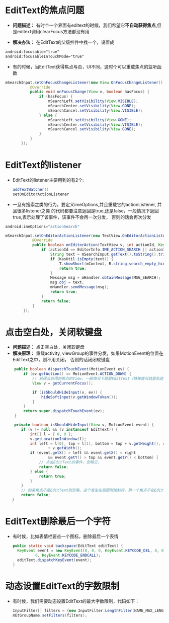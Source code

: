 # EditText的焦点问题

- **问题描述：** 有时个一个界面有editext的时候，我们希望它**不自动获得焦点**,但是editext调用clearFocus方法都没有用

- **解决办法：** 在EditText的父级控件中找一个，设置成

```xml
android:focusable="true"  
android:focusableInTouchMode="true"
```

- 有的时候，当EditText获得焦点与否，UI不同，这时个可以重载焦点的监听函数

```java
mSearchInput.setOnFocusChangeListener(new View.OnFocusChangeListener() {
           @Override
           public void onFocusChange(View v, boolean hasFocus) {
               if (hasFocus) {
                   mSearchLeft.setVisibility(View.VISIBLE);
                   mSearchCenter.setVisibility(View.GONE);
                   mSearchCancel.setVisibility(View.VISIBLE);
               } else {
                   mSearchLeft.setVisibility(View.GONE);
                   mSearchCenter.setVisibility(View.VISIBLE);
                   mSearchCancel.setVisibility(View.GONE);
               }
           }
       });
```

# EditText的listener

- EditText的listener主要用到的有2个:

  ```java
  addTextWatcher()
  setOnEditorActionListener
  ```

- 一旦有搜索之类的行为，要定义imeOptions,并且重载它的actionListener, 并且很多listener之类 的代码都要注意返回是true,还是false，一般情况下返回true,表示处理了该事件，该事件不会再一次分发， 否则的话会再次分发

```java
android:imeOptions="actionSearch"

mSearchInput.setOnEditorActionListener(new TextView.OnEditorActionListener() {
            @Override
            public boolean onEditorAction(TextView v, int actionId, KeyEvent event) {
                if (actionId == EditorInfo.IME_ACTION_SEARCH || actionId == EditorInfo.IME_ACTION_UNSPECIFIED) {
                    String text = mSearchInput.getText().toString().trim();
                    if (KasUtil.isEmpty(text)) {
                        T.showShort(mContext, R.string.search_empty_hint);
                        return true;
                    }
                    Message msg = mHandler.obtainMessage(MSG_SEARCH);
                    msg.obj = text;
                    mHandler.sendMessage(msg);
                    return true;
                }
                return false;
            }
        });
```

# 点击空白处，关闭软键盘

- **问题描述：** 点击空白处，关闭软键盘
- **解决原理：** 重载activity, viewGroup的事件分发，如果MotionEvent的位置在EditText之中，则不用关闭， 否则的话闭闭软键盘

```java
    public boolean dispatchTouchEvent(MotionEvent ev) {  
        if (ev.getAction() == MotionEvent.ACTION_DOWN) {  
            // 获得当前得到焦点的View，一般情况下就是EditText（特殊情况就是轨迹求或者实体案件会移动焦点）  
            View v = getCurrentFocus();  

            if (isShouldHideInput(v, ev)) {  
                hideSoftInput(v.getWindowToken());  
            }  
        }  
        return super.dispatchTouchEvent(ev);  
    }  

    private boolean isShouldHideInput(View v, MotionEvent event) {  
       if (v != null && (v instanceof EditText)) {  
           int[] l = { 0, 0 };  
           v.getLocationInWindow(l);  
           int left = l[0], top = l[1], bottom = top + v.getHeight(), right = left  
                   + v.getWidth();  
           if (event.getX() > left && event.getX() < right  
                   && event.getY() > top && event.getY() < bottom) {  
               // 点击EditText的事件，忽略它。  
               return false;  
           } else {  
               return true;  
           }  
       }  
       // 如果焦点不是EditText则忽略，这个发生在视图刚绘制完，第一个焦点不在EditView上，和用户用轨迹球选择其他的焦点  
       return false;  
   }
```

# EditText删除最后一个字符

- 有时候，比如表情栏要点一个图标，删除最后一个表情

  ```java
  public static void backspace(EditText editText) {
    KeyEvent event = new KeyEvent(0, 0, 0, KeyEvent.KEYCODE_DEL, 0, 0, 0,
            0, KeyEvent.KEYCODE_ENDCALL);
    editText.dispatchKeyEvent(event);
  }
  ```

# 动态设置EditText的字数限制

- 有时候，我们需要动态设置EditText的最大字数限制，代码如下：

  ```java
  InputFilter[] filters = {new InputFilter.LengthFilter(NAME_MAX_LENGTH)};
  mEtGroupName.setFilters(filters);
  ```
